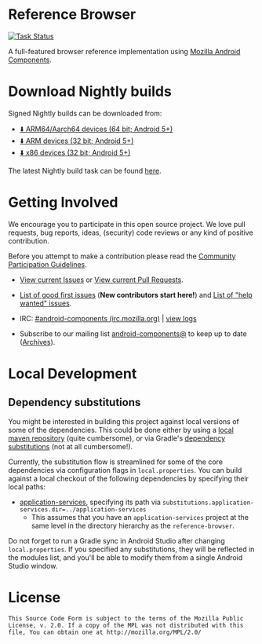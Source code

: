 #  Reference Browser

[![Task Status](https://github.taskcluster.net/v1/repository/mozilla-mobile/reference-browser/master/badge.svg)](https://github.taskcluster.net/v1/repository/mozilla-mobile/reference-browser/master/latest)

A full-featured browser reference implementation using [Mozilla Android Components](https://github.com/mozilla-mobile/android-components).

# Download Nightly builds

Signed Nightly builds can be downloaded from:

* [⬇️ ARM64/Aarch64 devices (64 bit; Android 5+)](https://index.taskcluster.net/v1/task/project.mobile.reference-browser.signed-nightly.nightly.latest/artifacts/public/app-geckoNightly-aarch64-release-unsigned.apk)
* [⬇️ ARM devices (32 bit; Android 5+)](https://index.taskcluster.net/v1/task/project.mobile.reference-browser.signed-nightly.nightly.latest/artifacts/public/app-geckoNightly-arm-release-unsigned.apk)
* [⬇️ x86  devices (32 bit; Android 5+)](https://index.taskcluster.net/v1/task/project.mobile.reference-browser.signed-nightly.nightly.latest/artifacts/public/app-geckoNightly-x86-release-unsigned.apk)

The latest Nightly build task can be found [here](https://tools.taskcluster.net/index/project.mobile.reference-browser.signed-nightly.nightly/latest).

# Getting Involved

We encourage you to participate in this open source project. We love pull requests, bug reports, ideas, (security) code reviews or any kind of positive contribution.

Before you attempt to make a contribution please read the [Community Participation Guidelines](https://www.mozilla.org/en-US/about/governance/policies/participation/).

* [View current Issues](https://github.com/mozilla-mobile/reference-browser/issues) or [View current Pull Requests](https://github.com/mozilla-mobile/reference-browser/pulls).

* [List of good first issues](https://github.com/mozilla-mobile/reference-browser/issues?q=is%3Aissue+is%3Aopen+label%3A%22good+first+issue%22) (**New contributors start here!**) and [List of "help wanted" issues](https://github.com/mozilla-mobile/reference-browser/issues?q=is%3Aissue+is%3Aopen+label%3A%22help+wanted%22).

* IRC: [#android-components (irc.mozilla.org)](https://wiki.mozilla.org/IRC) | [view logs](https://mozilla.logbot.info/android-components/)

* Subscribe to our mailing list [android-components@](https://lists.mozilla.org/listinfo/android-components) to keep up to date ([Archives](https://lists.mozilla.org/pipermail/android-components/)).

# Local Development

## Dependency substitutions

You might be interested in building this project against local versions of some of the dependencies.
This could be done either by using a [local maven repository](https://mozilla-mobile.github.io/android-components/contributing/testing-components-inside-app) (quite cumbersome), or via Gradle's [dependency substitutions](https://docs.gradle.org/current/userguide/customizing_dependency_resolution_behavior.html) (not at all cumbersome!).

Currently, the substitution flow is streamlined for some of the core dependencies via configuration flags in `local.properties`. You can build against a local checkout of the following dependencies by specifying their local paths:
- [application-services](https://github.com/mozilla/application-services), specifying its path via `substitutions.application-services.dir=../application-services`
  - This assumes that you have an `application-services` project at the same level in the directory hierarchy as the `reference-browser`.

Do not forget to run a Gradle sync in Android Studio after changing `local.properties`. If you specified any substitutions, they will be reflected in the modules list, and you'll be able to modify them from a single Android Studio window.

# License

    This Source Code Form is subject to the terms of the Mozilla Public
    License, v. 2.0. If a copy of the MPL was not distributed with this
    file, You can obtain one at http://mozilla.org/MPL/2.0/
